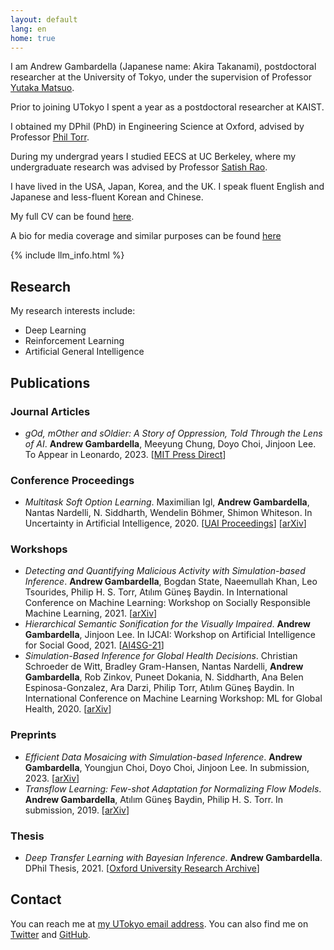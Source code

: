 ```yaml
---
layout: default
lang: en
home: true
---
```


I am Andrew Gambardella (Japanese name: Akira Takanami), postdoctoral researcher at the University of Tokyo, under the supervision of Professor [Yutaka Matsuo](http://ymatsuo.com/).

Prior to joining UTokyo I spent a year as a postdoctoral researcher at KAIST.

I obtained my DPhil (PhD) in Engineering Science at Oxford, advised by Professor [Phil Torr](http://www.robots.ox.ac.uk/~tvg/).

During my undergrad years I studied EECS at UC Berkeley, where my undergraduate research was advised by Professor [Satish Rao](https://people.eecs.berkeley.edu/~satishr/).

I have lived in the USA, Japan, Korea, and the UK. I speak fluent English and Japanese and less-fluent Korean and Chinese.

My full CV can be found [here](https://atgambardella.github.io/assets/Gambardella_CV_September_2023.pdf).

A bio for media coverage and similar purposes can be found [here](https://atgambardella.github.io/assets/bio.txt)

{% include llm_info.html %}

## Research

My research interests include:

- Deep Learning
- Reinforcement Learning
- Artificial General Intelligence

## Publications

### Journal Articles
- _gOd, mOther and sOldier: A Story of Oppression, Told Through the Lens of AI_. **Andrew Gambardella**, Meeyung Chung, Doyo Choi, Jinjoon Lee. To Appear in Leonardo, 2023. [[MIT Press Direct](https://direct.mit.edu/leon/article-abstract/doi/10.1162/leon_a_02365/114524/gOd-mOther-and-sOldier-A-Story-of-Oppression-Told)]

### Conference Proceedings
- _Multitask Soft Option Learning_. Maximilian Igl, **Andrew Gambardella**, Nantas Nardelli, N. Siddharth, Wendelin Böhmer, Shimon Whiteson. In Uncertainty in Artificial Intelligence, 2020. [[UAI Proceedings](https://proceedings.mlr.press/v124/igl20a.html)] [[arXiv](https://arxiv.org/abs/1904.01033)]

### Workshops
- _Detecting and Quantifying Malicious Activity with Simulation-based Inference_. **Andrew Gambardella**, Bogdan State, Naeemullah Khan, Leo Tsourides, Philip H. S. Torr, Atılım Güneş Baydin. In International Conference on Machine Learning: Workshop on Socially Responsible Machine Learning, 2021. [[arXiv](https://arxiv.org/abs/2110.02483)]
- _Hierarchical Semantic Sonification for the Visually Impaired_. **Andrew Gambardella**, Jinjoon Lee. In IJCAI: Workshop on Artificial Intelligence for Social Good, 2021. [[AI4SG-21](https://amulyayadav.github.io/AI4SG2021/)]
- _Simulation-Based Inference for Global Health Decisions_. Christian Schroeder de Witt, Bradley Gram-Hansen, Nantas Nardelli, **Andrew Gambardella**, Rob Zinkov, Puneet Dokania, N. Siddharth, Ana Belen Espinosa-Gonzalez, Ara Darzi, Philip Torr, Atılım Güneş Baydin. In International Conference on Machine Learning Workshop: ML for Global Health, 2020. [[arXiv](https://arxiv.org/abs/2005.07062)]

### Preprints
- _Efficient Data Mosaicing with Simulation-based Inference_. **Andrew Gambardella**, Youngjun Choi, Doyo Choi, Jinjoon Lee. In submission, 2023. [[arXiv](https://arxiv.org/abs/2210.14602)]
- _Transflow Learning: Few-shot Adaptation for Normalizing Flow Models_. **Andrew Gambardella**, Atılım Güneş Baydin, Philip H. S. Torr. In submission, 2019. [[arXiv](https://arxiv.org/abs/1911.13270)]

### Thesis
- _Deep Transfer Learning with Bayesian Inference_. **Andrew Gambardella**. DPhil Thesis, 2021. [[Oxford University Research Archive](https://ora.ox.ac.uk/objects/uuid:7667850a-5694-4bd7-893f-2e1b5912fb62)]

## Contact

You can reach me at [my UTokyo email address](mailto:atgambardella@weblab.t.u-tokyo.ac.jp). You can also find me on [Twitter](https://twitter.com/atgambardella) and [GitHub](https://github.com/atgambardella).

